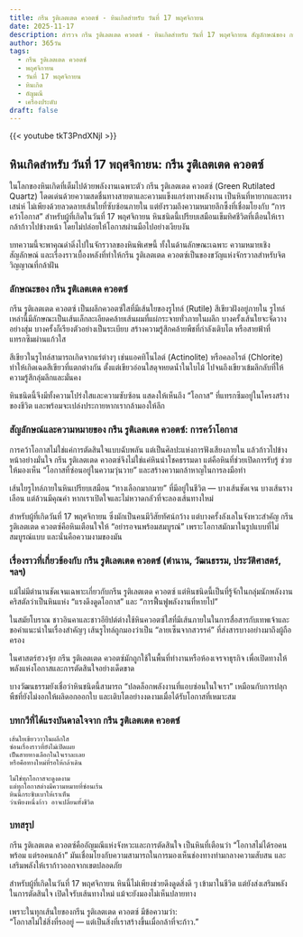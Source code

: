 ```yaml
---
title: กรีน รูติเลตเตด ควอตซ์ - หินเกิดสำหรับ วันที่ 17 พฤศจิกายน
date: 2025-11-17
description: สำรวจ กรีน รูติเลตเตด ควอตซ์ - หินเกิดสำหรับ วันที่ 17 พฤศจิกายน สัญลักษณ์ของ การคว้าโอกาส มาเรียนรู้ความหมายลึกซึ้งของหินพิเศษนี้
author: 365วัน
tags:
  - กรีน รูติเลตเตด ควอตซ์
  - พฤศจิกายน
  - วันที่ 17 พฤศจิกายน
  - หินเกิด
  - อัญมณี
  - เครื่องประดับ
draft: false
---
```


{{< youtube tkT3PndXNjI >}}

## หินเกิดสำหรับ วันที่ 17 พฤศจิกายน: กรีน รูติเลตเตด ควอตซ์

ในโลกของหินเกิดที่เต็มไปด้วยพลังงานเฉพาะตัว กรีน รูติเลตเตด ควอตซ์ (Green Rutilated Quartz) โดดเด่นด้วยความสดชื่นทางสายตาและความแข็งแกร่งทางพลังงาน เป็นหินที่หายากและทรงเสน่ห์ ไม่เพียงด้วยลวดลายเส้นใยที่ซับซ้อนภายใน แต่ยังรวมถึงความหมายลึกซึ้งที่เชื่อมโยงกับ “การคว้าโอกาส” สำหรับผู้ที่เกิดในวันที่ 17 พฤศจิกายน หินชนิดนี้เปรียบเสมือนเข็มทิศชีวิตที่เตือนให้เรากล้าก้าวไปข้างหน้า โดยไม่ปล่อยให้โอกาสผ่านมือไปอย่างเงียบงัน

บทความนี้จะพาคุณดำดิ่งไปในจักรวาลของหินพิเศษนี้ ทั้งในด้านลักษณะเฉพาะ ความหมายเชิงสัญลักษณ์ และเรื่องราวเบื้องหลังที่ทำให้กรีน รูติเลตเตด ควอตซ์เป็นของขวัญแห่งจักรวาลสำหรับจิตวิญญาณที่กล้าฝัน

### ลักษณะของ กรีน รูติเลตเตด ควอตซ์

กรีน รูติเลตเตด ควอตซ์ เป็นผลึกควอตซ์ใสที่มีเส้นใยของรูไทล์ (Rutile) สีเขียวฝังอยู่ภายใน รูไทล์เหล่านี้มีลักษณะเป็นเส้นเล็กละเอียดคล้ายเส้นผมที่แผ่กระจายทั่วภายในผลึก บางครั้งเส้นใยจะจัดวางอย่างสุ่ม บางครั้งก็เรียงตัวอย่างเป็นระเบียบ สร้างความรู้สึกคล้ายพืชที่กำลังเติบโต หรือสายฟ้าที่แทรกซึมผ่านแก้วใส

สีเขียวในรูไทล์สามารถเกิดจากแร่ต่างๆ เช่นแอคทิโนไลต์ (Actinolite) หรือคลอไรต์ (Chlorite) ทำให้เกิดเฉดสีเขียวที่แตกต่างกัน ตั้งแต่เขียวอ่อนใสดุจหยดน้ำในใบไม้ ไปจนถึงเขียวเข้มลึกลับที่ให้ความรู้สึกลุ่มลึกและมั่นคง

หินชนิดนี้จึงมีทั้งความโปร่งใสและความซับซ้อน แสดงให้เห็นถึง “โอกาส” ที่แทรกซึมอยู่ในโครงสร้างของชีวิต และพร้อมจะเปล่งประกายหากเรากล้ามองให้ลึก

### สัญลักษณ์และความหมายของ กรีน รูติเลตเตด ควอตซ์: การคว้าโอกาส

การคว้าโอกาสไม่ใช่แค่การตัดสินใจแบบฉับพลัน แต่เป็นศิลปะแห่งการฟังเสียงภายใน แล้วก้าวไปข้างหน้าอย่างมั่นใจ กรีน รูติเลตเตด ควอตซ์จึงไม่ใช่แค่หินนำโชคธรรมดา แต่คือหินที่ช่วยเปิดการรับรู้ ช่วยให้มองเห็น “โอกาสที่ซ่อนอยู่ในความวุ่นวาย” และสร้างความกล้าหาญในการลงมือทำ

เส้นใยรูไทล์ภายในหินเปรียบเสมือน “ทางเลือกมากมาย” ที่มีอยู่ในชีวิต — บางเส้นชัดเจน บางเส้นรางเลือน แต่ล้วนมีคุณค่า หากเราเปิดใจและไม่หวาดกลัวที่จะลองเส้นทางใหม่

สำหรับผู้ที่เกิดวันที่ 17 พฤศจิกายน ซึ่งมักเป็นคนมีวิสัยทัศน์กว้าง แต่บางครั้งลังเลในจังหวะสำคัญ กรีน รูติเลตเตด ควอตซ์คือหินเตือนใจให้ “อย่ารอจนพร้อมสมบูรณ์” เพราะโอกาสมักมาในรูปแบบที่ไม่สมบูรณ์แบบ และนั่นคือความงามของมัน

### เรื่องราวที่เกี่ยวข้องกับ กรีน รูติเลตเตด ควอตซ์ (ตำนาน, วัฒนธรรม, ประวัติศาสตร์, ฯลฯ)

แม้ไม่มีตำนานชัดเจนเฉพาะเกี่ยวกับกรีน รูติเลตเตด ควอตซ์ แต่หินชนิดนี้เป็นที่รู้จักในกลุ่มนักพลังงานคริสตัลว่าเป็นหินแห่ง “แรงดึงดูดโอกาส” และ “การฟื้นฟูพลังงานที่หายไป”

ในสมัยโบราณ ชาวอินคาและชาวอียิปต์ต่างใช้หินควอตซ์ใสที่มีเส้นภายในในการสื่อสารกับเทพเจ้าและขอคำแนะนำในเรื่องสำคัญๆ เส้นรูไทล์ถูกมองว่าเป็น “ลายเซ็นจากสวรรค์” ที่ส่งสารบางอย่างมาถึงผู้ถือครอง

ในศาสตร์ฮวงจุ้ย กรีน รูติเลตเตด ควอตซ์มักถูกใช้ในพื้นที่ทำงานหรือห้องเจรจาธุรกิจ เพื่อเปิดทางให้พลังแห่งโอกาสและการตัดสินใจอย่างเด็ดขาด

บางวัฒนธรรมยังเชื่อว่าหินชนิดนี้สามารถ “ปลดล็อกพลังงานที่แอบซ่อนในใจเรา” เหมือนกับการปลุกพืชที่ยังไม่งอกให้ผลิดอกออกใบ และเติบโตอย่างงดงามเมื่อได้รับโอกาสที่เหมาะสม

### บทกวีที่ได้แรงบันดาลใจจาก กรีน รูติเลตเตด ควอตซ์

```
เส้นใยเขียววาวในผลึกใส  
ซ่อนเรื่องราวที่ยังไม่เปิดเผย  
เป็นสายทางเลือกในใจเราละเลย  
หรือคือทางใหม่ที่รอให้กล้าเดิน

ไม่ใช่ทุกโอกาสจะดูงดงาม  
แต่ทุกโอกาสต่างมีความหมายที่ซ่อนเร้น  
หินนี้กระซิบเบาให้เราเห็น  
ว่าเพียงหนึ่งก้าว อาจเปลี่ยนทั้งชีวิต
```

### บทสรุป

กรีน รูติเลตเตด ควอตซ์คืออัญมณีแห่งจังหวะและการตัดสินใจ เป็นหินที่เตือนว่า “โอกาสไม่ได้รอคนพร้อม แต่รอคนกล้า” มันเชื่อมโยงกับความสามารถในการมองเห็นช่องทางท่ามกลางความสับสน และเสริมพลังให้เราก้าวออกจากเขตปลอดภัย

สำหรับผู้ที่เกิดในวันที่ 17 พฤศจิกายน หินนี้ไม่เพียงช่วยดึงดูดสิ่งดี ๆ เข้ามาในชีวิต แต่ยังส่งเสริมพลังในการตัดสินใจ เปิดใจรับเส้นทางใหม่ แม้จะยังมองไม่เห็นปลายทาง

เพราะในทุกเส้นใยของกรีน รูติเลตเตด ควอตซ์ มีข้อความว่า:  
“โอกาสไม่ใช่สิ่งที่รออยู่ — แต่เป็นสิ่งที่เราสร้างขึ้นเมื่อกล้าที่จะก้าว.”